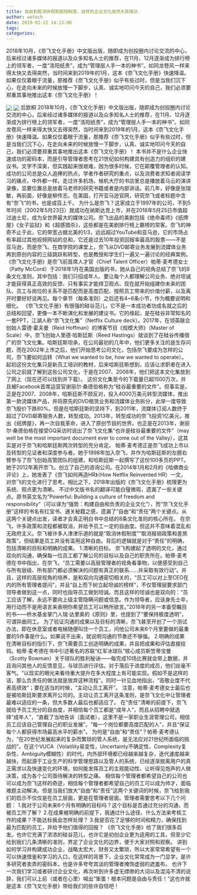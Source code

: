 ```yaml
---
title: 自由到取消休假和报销制度，这样的企业文化居然大获成功
author: wetech
date: 2019-02-22 14:13:06
tags: 
categories: 
---
```

2018年10月，《奈飞文化手册》中文版出版，随即成为创投圈内讨论交流的中心，后来经过诸多媒体的报道以及众多知名人士的推荐，在11月、12月逐渐成为排行榜上的领军者，一度“洛阳纸贵”，成为“管理层人手一本的神书”。如同龙卷风一样来得太快又去得突然，当时间来到2019年的1月，这本《奈飞文化手册》快速降温。如果仅仅着眼于流量，那推荐《奈飞文化手册》似乎有些过时，但是当我们沉下心，在走向未来的时候放慢一下脚步，认真、诚实地叩问今天的自己，我们必须要郑重其事地推出这本《奈飞文化手册》！
<!-- more -->
<img align="center" border="0" src="https://imgcdn.yicai.com/uppics/images/2019/02/dbb52635a3ab8b9a212d0e2a888d8e69.jpg" />
<img align="center" border="0" src="https://imgcdn.yicai.com/uppics/images/2019/02/80590f5fd903befc97c2ebc006ef54de.jpg" />
后歆桐
2018年10月，《奈飞文化手册》中文版出版，随即成为创投圈内讨论交流的中心，后来经过诸多媒体的报道以及众多知名人士的推荐，在11月、12月逐渐成为排行榜上的领军者，一度“洛阳纸贵”，成为“管理层人手一本的神书”。如同龙卷风一样来得太快又去得突然，当时间来到2019年的1月，这本《奈飞文化手册》快速降温。如果仅仅着眼于流量，那推荐《奈飞文化手册》似乎有些过时，但是当我们沉下心，在走向未来的时候放慢一下脚步，认真、诚实地叩问今天的自己，我们必须要郑重其事地推出这本《奈飞文化手册》！
本书并不是什么企业快速成功的密码本，而是引导管理者思考在21世纪如何构建具有创造力的组织的建议书。文字不深奥，但实践起来很艰难，因为很多时候，它在颠覆管理者的认知。
成功的公司总是众人追捧的热点，学者作者研究的重点，以及消费者求知者阅读学习的痛点，中外都一样。走过许多机场，候机大厅的书店里总是播放着马云的演讲录像，显要位置总是放着马老师的研究书籍或者是内部讲话。前几年，好像是张瑞敏，再前面，好像是柳传志。在美国，打开亚马逊官网，研究奈飞或者标题中含有“奈飞”的书，也是成百上千。
为什么是奈飞？这家成立于1997年的公司，不到5年时间（2002年5月23日）就成功在纳斯达克上市，并在2018年5月25日市值超过迪士尼，成为全世界最大的媒体公司。奈飞出品的美剧包括《绝命毒师》《纸牌屋》《女子监狱》和《超感猎杀》，这些都是在美剧排行榜上霸榜的常客。奈飞的神奇不止于此，它的带宽占据北美的1/3，远远超过YouTube和亚马逊，它的市场占有率超过其他视频网站的总和，它还是过去10年投资回报率最高的股票——不是亚马逊，而是奈飞。在商学院的课堂上，奈飞从DVD邮寄业务发展到流媒体业务再到原创内容的三级跳跃和转型，也是教授和学生们一遍又一遍讨论的经典案例。
《奈飞文化手册》是奈飞前首席人才官（Chief Talent Officer）帕蒂·麦考德女士（Patty McCord）于2018年1月在美国出版的书，她从自己的视角总结了奈飞的8条文化准则，其中包括：我们只招成年人、要让每个人都理解公司业务、绝对坦诚才能获得真正高效的反馈、只有事实才能捍卫观点、现在就开始组建你未来的团队、员工与岗位的关系不是匹配而是高度匹配、按照员工带来的价值付薪，以及离开时要好好说再见。每个章节（每条准则）之后还有4~6条小节，作为概要说明和细化。
《奈飞文化手册》有很强的硅谷范儿，它不是一本成功者功成名就之后的总结和回望，更像一本不断演化和发展的建议书。它的缘起，是在硅谷非常知名的一套PPT，江湖人称“奈飞文化集”（Netflix Culture deck）。2017年，在领英联合创始人雷德·霍夫曼（Reid Hoffman）的博客节目《规模大师》（Master of Scale）中，奈飞创始人里德·哈斯廷斯（Reed Hastings）就谈到了在硅谷传播很广的奈飞文化集。哈斯廷斯坦承，在公司最初的几年中，他们更多关注的是生存问题，而在2002年上市之后，他们开始思考公司文化，包括奈飞要成为怎样的公司，奈飞要如何运转（What we wanted to be, how we wanted to operate）。起初这份文化集只是新员工培训的教材，后来哈斯廷斯想到，应该让求职者在进入公司之前就了解到这些公司文化，于是在2007、2008年，他们把这本文化集放到了网上（现在还可以找到并下载）。
这份文化集至今的下载量已超1500万次，并且被Facebook首席运营官谢丽尔·桑德伯格称为“硅谷最重要的文件”。但事实是，正是在2007、2008年，哈斯廷斯不顾反对，投入4000万美元转型流媒体，推出第一款流媒体产品，并将原先的DVD租赁业务和流媒体业务拆分，此举一度导致奈飞股价下跌80%。但是在哈斯廷斯的坚持下，到2011年，流媒体订阅人数终于超过了DVD邮寄服务人数，转型成功。2013年，转型成功的奈飞投资1亿美元，推出《纸牌屋》，再一次自我革命，进入了原创节目的世界。也正是在2013年，谢丽尔·桑德伯格在接受GQ采访时说出了奈飞文化集“也许是硅谷最重要的文件”（may well be the most important document ever to come out of the Valley），这其实是对于奈飞和哈斯廷斯两次转型的充分肯定。
帕蒂·麦考德正是奈飞成功上市以及转型的见证者和深度参与者。她于1998年加入奈飞，并作为哈斯廷斯的左膀右臂参与了奈飞创始高管团队的组建，和哈斯廷斯一起撰写了这份100多页的PPT。她于2012年离开奈飞，创立了自己的咨询公司。在2014年1月和2月的《哈佛商业评论》上，她发表了《奈飞如何再造HR》（How Netflix Reinvented HR）一文，对奈飞的文化进行了思考。相比之下，2018年出版的《奈飞文化手册》梳理更为系统、观点更为清晰。
不过中文版书名的翻译可能白璧微瑕，遗漏了一些关键点。原书英文名为“Powerful: Building a culture of freedom and responsibility”（可以译为“强势：构建自由和负责的企业文化”），而“奈飞文化手册”这样的书名有红宝书、通关秘籍之感，遗漏了“自由”和“责任”两个关键点。从这两个关键点出发，读者才会真正明白书中总结的8条文化准则的核心所在。
在奈飞，许多政策和流程都被取消，并给予员工一定的自由度。但这并不意味着混乱和无政府主义。奈飞被许多人津津乐道的就是“取消休假制度”“取消报销政策和差旅政策”，但结果是员工并没有滥用这种自由。背后的逻辑就是对于“责任”的明确，包括清晰的目标和明确的成果。
1.清晰的目标。
奈飞构建起了透明的文化，通过双向的沟通，确保每一位员工都了解公司的目标以及自己的职责所在。帕蒂·麦考德在书中指出，在奈飞，“员工需要以高层管理者的视角看事物，以便感受到自己与所有层级、所有部门都必须解决的问题有真正的联系……并采取有效行动”。并且，这样的高层视角的培养，是和双向沟通密切相关的，“员工可以对上至CEO在内的所有管理者提问”，并且“自上而下树立起坦诚的榜样”，不仅管理层要求部门领导者做到这一点，同时也指导员工做到坦诚。而且这样的坦诚也是双向的：“员工应该了解，永远不要向上级主管隐瞒问题或信息。作为领导者，应该身先士卒，用行动而不是用语言来表明你希望员工可以畅所欲言。”2018年的另一本备受瞩目的书——桥水基金掌门人瑞·达里奥的《原则》里，也提到了“要保持极度透明”，可谓异曲同工。
为了验证沟通的成果以及目标的清晰，奈飞甚至开创了一个测试办法，即在休息室或者电梯随便叫住一个员工，问他公司未来6个月里要做的最重要的5件事是什么。如果说不出来，就说明沟通的节奏还不够强。
2.明确的成果
在清晰目标的指引下，奈飞需要员工创造明确的成果，并且把成果和评估直接挂钩。帕蒂·麦考德在书中引述著名的苏联“红军冰球队”核心成员斯笠蒂宝曼（Scotty Bowman）关于球队的胜利秘诀——每完成10场比赛就会带上数据，并且询问其他人的反馈意见，与球员进行评估。对于落后于进度的成员，他们丝毫不客气。“以现实的眼光来看待重大提升在多大程度上有可能实现。假如不是这样的话，那么负责任的做法就是放弃这种流程”。同时一针见血地指出，“高敬业度不代表高绩效”；要在适当的时候，“主动让员工离开”。
注意，帕蒂·麦考德女士最后也是被哈斯廷斯要求离开公司的。主动让员工离开这条准则，是奈飞文化中让管理者最难以适应的一条，但大多数人最后也都适应了。
在“责任”清晰的前提下，奈飞就给予员工充分的自由度，并相信每个员工都是“成年人”，而且从招聘中就选择“成年人”，“直截了当地告诉（面试者），这里不是一家职业生涯管理公司，相信员工应该自己管理自己的职业发展”。“每一个岗位都要高度匹配的人”，并且“保证每个人都获得市场最高水平的薪水”。
为何是“自由”和“责任”？帕蒂·麦考德认为，“在20世纪发展起来的复杂而繁琐的管人系统，是无法应对21世纪所面临的挑战的”。在这个VUCA（Volatility易变性，Uncertainty不确定性、Complexity复杂性、Ambiguity模糊性）的时代，内外部环境都已经越来越复杂，迭代速度越来越快，而起源于工业生产的科学管理思路以及管人的系统，已经逐渐脱离用户的真正需求以及快速变化的环境，如何能发挥员工的主观能动性、让听得见炮声的人做决策，成为各个公司亟待解决的转型之痛。
相信每个管理者都希望自己的公司也可以成为奈飞这样的奇迹，相信每个管理者都希望自己的员工可以成为帅才，面临难题主动解决。但是当我们放大“自由”和“责任”这两个关键词的时候，奈飞给到我们的启示不仅仅是在员工层面，更是在管理者层面。管理者需要思考以下几个问题：
1.我对于公司未来6个月有明确的目标吗？这个目标是否通过充分的沟通，而被员工所了解？
2.在成果被明确的前提下，我通过什么途径、什么方法来考核工作的成果？不能达标我会怎样处理？
3.我是否花了足够的时间和精力，确保找到最为匹配的员工，并给予他们值得的回报？
《奈飞文化手册》给了我们很多启发。也许它充满了浓浓的硅谷范儿，也许它是初创企业更为适用的工具，但至少它给到我们几条清晰的准则，界定了企业文化的边界，便于大家对照和观察。
讲到如何学习并构建成功企业，战略太宏大，财务又太繁琐，所以大家常常希望有一个可以快速借鉴和学习的入口，在这样的背景下，企业文化常常成为一门显学，是许多研究者卖弄的密码本，也是许多夸夸其谈的管理者掩饰虚弱的遮羞布。
也许下一次我们学习或者研讨企业文化，再次听到许多虚无缥缈的大词以及混沌不清的说辞，我们可以上前（或者在心里）喊出“笨蛋！根本问题是自由与责任！”这也许就是这本《奈飞文化手册》带给我们的些许自信吧！
 
 
